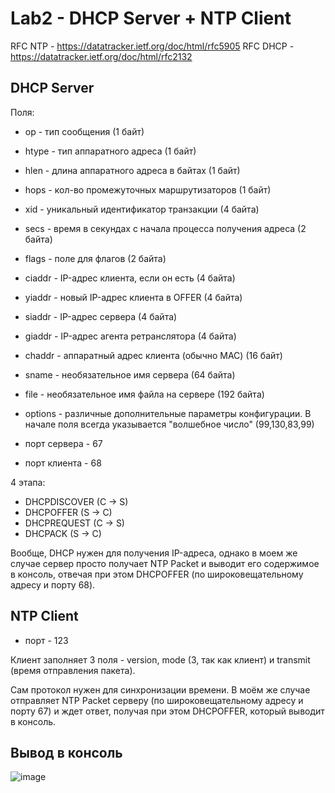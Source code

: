 # Lab2 - DHCP Server + NTP Client

RFC NTP - https://datatracker.ietf.org/doc/html/rfc5905
RFC DHCP - https://datatracker.ietf.org/doc/html/rfc2132

## DHCP Server

Поля:
- op - тип сообщения (1 байт)
- htype - тип аппаратного адреса (1 байт)
- hlen - длина аппаратного адреса в байтах (1 байт)
- hops - кол-во промежуточных маршрутизаторов (1 байт)
- xid - уникальный идентификатор транзакции (4 байта)
- secs - время в секундах с начала процесса получения адреса (2 байта)
- flags - поле для флагов (2 байта)
- ciaddr - IP-адрес клиента, если он есть (4 байта)
- yiaddr - новый IP-адрес клиента в OFFER (4 байта)
- siaddr - IP-адрес сервера (4 байта)
- giaddr - IP-адрес агента ретранслятора (4 байта)
- chaddr - аппаратный адрес клиента (обычно MAC) (16 байт)
- sname - необязательное имя сервера (64 байта)
- file - необязательное имя файла на сервере (192 байта)
- options - различные дополнительные параметры конфигурации. В начале поля всегда указывается "волшебное число" (99,130,83,99)

- порт сервера - 67
- порт клиента - 68

4 этапа:
- DHCPDISCOVER (C -> S)
- DHCPOFFER (S -> C)
- DHCPREQUEST (C -> S)
- DHCPACK (S -> C)

Вообще, DHCP нужен для получения IP-адреса, однако в моем же случае сервер просто получает NTP Packet и выводит его содержимое в консоль, 
отвечая при этом DHCPOFFER (по широковещательному адресу и порту 68).

## NTP Client

- порт - 123

Клиент заполняет 3 поля - version, mode (3, так как клиент) и transmit (время отправления пакета).

Сам протокол нужен для синхронизации времени. В моём же случае отправляет NTP Packet серверу (по широковещательному адресу и порту 67)
и ждет ответ, получая при этом DHCPOFFER, который выводит в консоль.

## Вывод в консоль

![image](https://user-images.githubusercontent.com/43076360/146403477-e383718f-fe2b-4187-9df5-f62d50a3a0fe.png)
